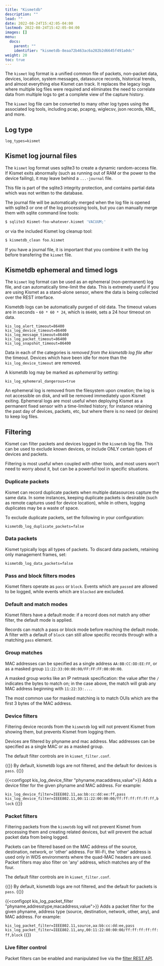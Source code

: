```yaml
---
title: "Kismetdb"
description: ""
lead: ""
date: 2022-08-24T15:42:05-04:00
lastmod: 2022-08-24T15:42:05-04:00
images: []
menu:
  docs:
    parent: ""
    identifier: "kismetdb-8eaa72b463ac6a202b2d6645f491a0dc"
weight: 20
toc: true
---
```


The `kismet` log format is a unified common file of packets, non-packet data, devices, location, system messages, datasource records, historical trends, and almost everything else Kismet can track.  It replaces the legacy logs where multiple log files were required and eliminates the need to correlate data from multiple logs to get a complete view of the capture history.

The `kismet` log file cam be converted to many other log types using the associated log tools, including pcap, pcapng, wiglecsv, json records, KML, and more.

## Log type

```
log_types=kismet
```

## Kismet log journal files

The `kismet` log format uses sqlite3 to create a dynamic random-access file.  If Kismet exits abnormally (such as running out of RAM or the power to the device failing), it may leave behind a `...-journal` file.  

This file is part of the sqlite3 integrity protection, and contains partial data which was not written to the database.

The journal file will be automatically merged when the log file is opened with sqlite3 or one of the log processing tools, but you can manually merge them with sqlite command line tools:

```bash
$ sqlite3 Kismet-foo-whatever.kismet 'VACUUM;'
```

or via the included Kismet log cleanup tool:

```bash
$ kismetdb_clean foo.kismet
```

If you have a journal file, it is important that you combine it with the log before transfering the `kismet` file.

## Kismetdb ephemeral and timed logs

The `kismet` log format can be used as an ephemeral (non-permanent) log file, and can automatically time-limit the data.  This is extremely useful if you are using Kismet as a stand-alone sensor, where the data is being collected over the REST interface.

Kismetdb logs can be automatically purged of old data.  The timeout values are in seconds - `60 * 60 * 24`, which is `86400`, sets a 24 hour timeout on data.

```
kis_log_alert_timeout=86400
kis_log_device_timeout=86400
kis_log_message_timeout=86400
kis_log_packet_timeout=86400
kis_log_snapshot_timeout=86400
```

Data in each of the categories is *removed from the kismetdb log file* after the timeout.  Devices which have been idle for more than the `kis_log_device_timeout` are removed.

A kismetdb log may be marked as *ephemeral* by setting:

```
kis_log_ephemeral_dangerous=true
```

An ephemeral log is removed from the filesystem upon creation; the log is not accessible on disk, and will be removed immediately upon Kismet exiting.  Ephemeral logs are most useful when deploying Kismet as a permanent fixed sensor with a time-limited history; for instance retaining the past day of devices, packets, etc, but where there is no need (or desire) to keep log files.

## Filtering

Kismet can filter packets and devices logged in the `kismetdb` log file.  This can be used to exclude known devices, or include ONLY certain types of devices and packets.

Filtering is most useful when coupled with other tools, and most users won't need to worry about it, but can be a powerful tool in specific situations.

### Duplicate packets

Kismet can record duplicate packets when multiple datasources capture the same data.  In some instances, keeping duplicate packets is desirable (such as remote captures used for device location), while in others, logging duplicates may be a waste of space.

To exclude duplicate packets, set the following in your configuration: 

```
kismetdb_log_duplicate_packets=false
```

### Data packets

Kismet typically logs all types of packets.  To discard data packets, retaining only management frames, set:

```
kismetdb_log_data_packets=false
```

### Pass and block filters modes

Kismet filters operate as `pass` or `block`.  Events which are `passed` are allowed to be logged, while events which are `blocked` are excluded.

### Default and match modes

Kismet filters have a default mode:  if a record does not match any other filter, the default mode is applied.

Records can match a pass or block mode before reaching the default mode.  A filter with a default of `block` can still allow specific records through with a matching `pass` element.

### Group matches

MAC addresses can be specified as a single address `AA:BB:CC:DD:EE:FF`, or as a masked group `11:22:33:00:00:00/FF:FF:FF:00:00:00`.  

A masked group works like an IP netmask specification:  the value after the `/` indicates the bytes to match on; in the case above, the match will grab any MAC address beginning with `11:22:33:...`. 

The most common use for masked matching is to match OUIs which are the first 3 bytes of the MAC address.

### Device filters

Filtering device records from the `kismetdb` log will not prevent Kismet from showing them, but prevents Kismet from logging them.

Devices are filtered by phyname and mac address.  Mac addresses can be specified as a single MAC or as a masked group.

The default filter controls are in `kismet_filter.conf`.

{{<configopt kis_log_device_filter_default pass block>}}
By default, kismetdb logs are not filtered, and the default for devices is `pass`.
{{</configopt>}}


{{<configopt kis_log_device_filter "phyname,macaddress,value">}}
Adds a device filter for the given phyname and MAC address.  For example:

`kis_log_device_filter=IEEE802.11,aa:bb:cc:dd:ee:ff,pass`
`kis_log_device_filter=IEEE802.11,00:11:22:00:00:00/ff:ff:ff:ff:ff:ff,block`
{{</configopt>}}

### Packet filters

Filtering packets from the `kismetdb` log will not prevent Kismet from processing them and creating related devices, but will prevent the actual packet data from being logged.

Packets can be filtered based on the MAC address of the source, destination, network, or 'other' address.  For Wi-Fi, the 'other' address is used only in WDS environments where the quad-MAC headers are used.  Packet filters may also filter on 'any' address, which matches any of the four.

The default filter controls are in `kismet_filter.conf`.

{{<configopt kis_log_packet_filter_default pass block>}}
By default, kismetdb logs are not filtered, and the default for packets is `pass`.
{{</configopt>}}


{{<configopt kis_log_packet_filter "phyname,addresstype,macaddress,value">}}
Adds a packet filter for the given phyname, address type (source, destination, network, other, any), and MAC address.  For example:

`kis_log_packet_filter=IEEE802.11,source,aa:bb:cc:dd:ee,pass`
`kis_log_packet_filter=IEEE802.11,any,00:11:22:00:00:00/ff:ff:ff:ff:ff:ff,block`
{{</configopt>}}

### Live filter control

Packet filters can be enabled and manipulated live via the [filter REST API](/docs/devel/webui_rest/filters/).

